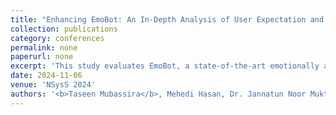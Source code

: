 ```yaml
---
title: "Enhancing EmoBot: An In-Depth Analysis of User Expectation and Satisfaction in An Emotion-Aware Chatbot"
collection: publications
category: conferences
permalink: none
paperurl: none
excerpt: 'This study evaluates EmoBot, a state-of-the-art emotionally aware chatbot, by collecting and analyzing user feedback to identify its strengths and weaknesses. We have proposed targeted improvements to enhance EmoBots user experience and offer a framework for assessing emotionally aware chatbots based on user expectations and experiences.'
date: 2024-11-06
venue: 'NSysS 2024'
authors: '<b>Taseen Mubassira</b>, Mehedi Hasan, Dr. Jannatun Noor Mukta, Dr. A. B. M. Alim Al Islam'
---
```

